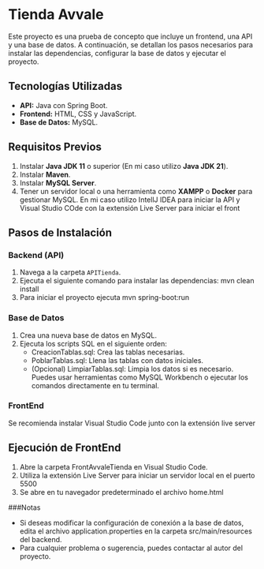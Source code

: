 # Tienda Avvale

Este proyecto es una prueba de concepto que incluye un frontend, una API y una base de datos. A continuación, se detallan los pasos necesarios para instalar las dependencias, configurar la base de datos y ejecutar el proyecto.

## Tecnologías Utilizadas

- **API:** Java con Spring Boot.
- **Frontend:** HTML, CSS y JavaScript.
- **Base de Datos:** MySQL.

## Requisitos Previos

1. Instalar **Java JDK 11** o superior (En mi caso utilizo **Java JDK 21**).
2. Instalar **Maven**.
3. Instalar **MySQL Server**.
4. Tener un servidor local o una herramienta como **XAMPP** o **Docker** para gestionar MySQL. En mi caso utilizo IntellJ IDEA para iniciar la API y Visual Studio COde con la extensión Live Server para iniciar el front

## Pasos de Instalación

### Backend (API)

1. Navega a la carpeta `APITienda`.
2. Ejecuta el siguiente comando para instalar las dependencias:
   mvn clean install
3. Para iniciar el proyecto ejecuta mvn spring-boot:run

### Base de Datos

1. Crea una nueva base de datos en MySQL.
2. Ejecuta los scripts SQL en el siguiente orden:
    - CreacionTablas.sql: Crea las tablas necesarias.
    - PoblarTablas.sql: Llena las tablas con datos iniciales.
    - (Opcional) LimpiarTablas.sql: Limpia los datos si es necesario.
   Puedes usar herramientas como MySQL Workbench o ejecutar los comandos directamente en tu terminal.

### FrontEnd

Se recomienda instalar Visual Studio Code junto con la extensión live server

## Ejecución de FrontEnd

1. Abre la carpeta FrontAvvaleTienda en Visual Studio Code.
2. Utiliza la extensión Live Server para iniciar un servidor local en el puerto 5500
3. Se abre en tu navegador predeterminado el archivo home.html

###Notas

- Si deseas modificar la configuración de conexión a la base de datos, edita el archivo application.properties en la carpeta src/main/resources del backend.
- Para cualquier problema o sugerencia, puedes contactar al autor del proyecto.
